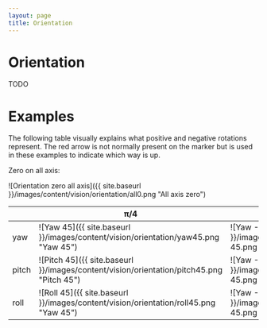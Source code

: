 ```yaml
---
layout: page
title: Orientation
---
```


Orientation
===========

TODO


# Examples

The following table visually explains what positive and negative rotations represent.
The red arrow is not normally present on the marker but is used in these examples to indicate which way is up.

Zero on all axis:

![Orientation zero all axis]({{ site.baseurl }}/images/content/vision/orientation/all0.png "All axis zero")

|       |&pi;/4 |-&pi;/4|
|-------|-------|-------|
|yaw    |![Yaw 45]({{ site.baseurl }}/images/content/vision/orientation/yaw45.png "Yaw 45")|![Yaw -45]({{ site.baseurl }}/images/content/vision/orientation/yaw-45.png "Yaw -45")|
|pitch  |![Pitch 45]({{ site.baseurl }}/images/content/vision/orientation/pitch45.png "Pitch 45")|![Yaw -45]({{ site.baseurl }}/images/content/vision/orientation/pitch-45.png "Pitch -45")|
|roll   |![Roll 45]({{ site.baseurl }}/images/content/vision/orientation/roll45.png "Yaw 45")|![Yaw -45]({{ site.baseurl }}/images/content/vision/orientation/roll-45.png "Roll -45")|
